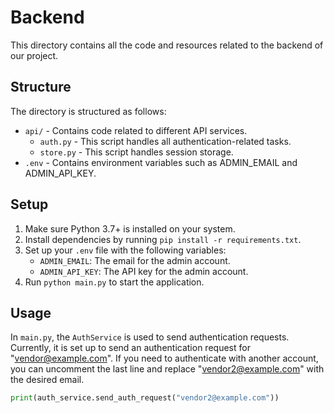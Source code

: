 # Backend

This directory contains all the code and resources related to the backend of our project.

## Structure

The directory is structured as follows:

- `api/` - Contains code related to different API services.
  - `auth.py` - This script handles all authentication-related tasks.
  - `store.py` - This script handles session storage.
- `.env` - Contains environment variables such as ADMIN_EMAIL and ADMIN_API_KEY.

## Setup

1. Make sure Python 3.7+ is installed on your system.
2. Install dependencies by running `pip install -r requirements.txt`.
3. Set up your `.env` file with the following variables:
   - `ADMIN_EMAIL`: The email for the admin account.
   - `ADMIN_API_KEY`: The API key for the admin account.
4. Run `python main.py` to start the application.

## Usage

In `main.py`, the `AuthService` is used to send authentication requests. Currently, it is set up to send an authentication request for "vendor@example.com". If you need to authenticate with another account, you can uncomment the last line and replace "vendor2@example.com" with the desired email.

```python
print(auth_service.send_auth_request("vendor2@example.com"))
```
